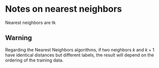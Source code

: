 # Notes on nearest neighbors

Nearest neighbors are tk

## Warning

Regarding the Nearest Neighbors algorithms, if two neighbors $k$ and $k + 1$ have identical distances but different labels, the result will depend on the ordering of the training data. 